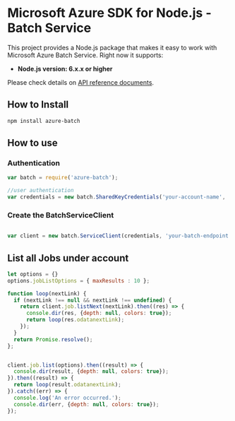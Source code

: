 # Microsoft Azure SDK for Node.js - Batch Service

This project provides a Node.js package that makes it easy to work with Microsoft Azure Batch Service. Right now it supports:
- **Node.js version: 6.x.x or higher**

Please check details on [API reference documents](http://azure.github.io/azure-sdk-for-node/azure-batch/latest/).

## How to Install

```bash
npm install azure-batch
```

## How to use

### Authentication

 ```javascript
 var batch = require('azure-batch');

 //user authentication
 var credentials = new batch.SharedKeyCredentials('your-account-name', 'your-account-key');
 ```

### Create the BatchServiceClient

```javascript

var client = new batch.ServiceClient(credentials, 'your-batch-endpoint');
```

## List all Jobs under account

```javascript
let options = {}
options.jobListOptions = { maxResults : 10 };

function loop(nextLink) {
  if (nextLink !== null && nextLink !== undefined) {
    return client.job.listNext(nextLink).then((res) => {
      console.dir(res, {depth: null, colors: true});
      return loop(res.odatanextLink);
    });
  }
  return Promise.resolve();
};


client.job.list(options).then((result) => {
  console.dir(result, {depth: null, colors: true});
}).then((result) => {
  return loop(result.odatanextLink);
}).catch((err) => {
  console.log('An error occurred.');
  console.dir(err, {depth: null, colors: true});
});
```
